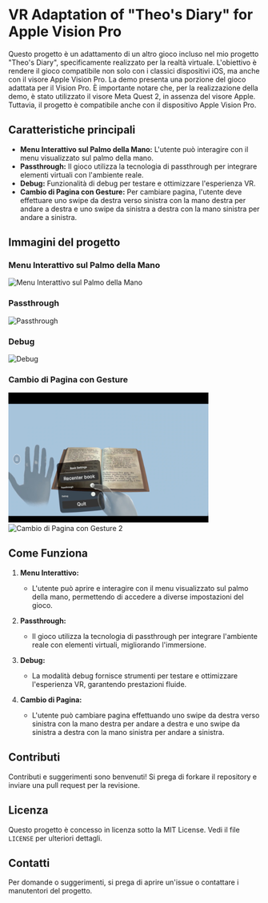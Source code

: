 # VR Adaptation of "Theo's Diary" for Apple Vision Pro

Questo progetto è un adattamento di un altro gioco incluso nel mio progetto "Theo's Diary", specificamente realizzato per la realtà virtuale. L'obiettivo è rendere il gioco compatibile non solo con i classici dispositivi iOS, ma anche con il visore Apple Vision Pro. La demo presenta una porzione del gioco adattata per il Vision Pro. È importante notare che, per la realizzazione della demo, è stato utilizzato il visore Meta Quest 2, in assenza del visore Apple. Tuttavia, il progetto è compatibile anche con il dispositivo Apple Vision Pro.

## Caratteristiche principali

- **Menu Interattivo sul Palmo della Mano:** L'utente può interagire con il menu visualizzato sul palmo della mano.
- **Passthrough:** Il gioco utilizza la tecnologia di passthrough per integrare elementi virtuali con l'ambiente reale.
- **Debug:** Funzionalità di debug per testare e ottimizzare l'esperienza VR.
- **Cambio di Pagina con Gesture:** Per cambiare pagina, l'utente deve effettuare uno swipe da destra verso sinistra con la mano destra per andare a destra e uno swipe da sinistra a destra con la mano sinistra per andare a sinistra.

## Immagini del progetto

### Menu Interattivo sul Palmo della Mano
<img src="Screenshot 2024-07-01 alle 10.24.05.png" alt="Menu Interattivo sul Palmo della Mano" width="400"/>

### Passthrough
<img src="Screenshot 2024-07-01 alle 10.24.32.png" alt="Passthrough" width="400"/>

### Debug
<img src="Screenshot 2024-07-01 alle 10.24.51.png" alt="Debug" width="400"/>

### Cambio di Pagina con Gesture
<img src="Screenshot 2024-07-01 alle 10.25.08.png" alt="Cambio di Pagina con Gesture" width="400"/>
<img src="Screenshot 2024-07-01 alle 10.25.29.png" alt="Cambio di Pagina con Gesture 2" width="400"/>

## Come Funziona

1. **Menu Interattivo:**
   - L'utente può aprire e interagire con il menu visualizzato sul palmo della mano, permettendo di accedere a diverse impostazioni del gioco.

2. **Passthrough:**
   - Il gioco utilizza la tecnologia di passthrough per integrare l'ambiente reale con elementi virtuali, migliorando l'immersione.

3. **Debug:**
   - La modalità debug fornisce strumenti per testare e ottimizzare l'esperienza VR, garantendo prestazioni fluide.

4. **Cambio di Pagina:**
   - L'utente può cambiare pagina effettuando uno swipe da destra verso sinistra con la mano destra per andare a destra e uno swipe da sinistra a destra con la mano sinistra per andare a sinistra.

## Contributi

Contributi e suggerimenti sono benvenuti! Si prega di forkare il repository e inviare una pull request per la revisione.

## Licenza

Questo progetto è concesso in licenza sotto la MIT License. Vedi il file `LICENSE` per ulteriori dettagli.

## Contatti

Per domande o suggerimenti, si prega di aprire un'issue o contattare i manutentori del progetto.
